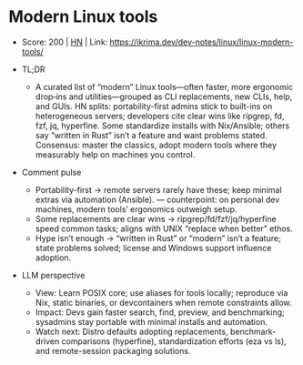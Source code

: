 # Modern Linux tools

- Score: 200 | [HN](https://news.ycombinator.com/item?id=45566548) | Link: https://ikrima.dev/dev-notes/linux/linux-modern-tools/

- TL;DR
  - A curated list of “modern” Linux tools—often faster, more ergonomic drop‑ins and utilities—grouped as CLI replacements, new CLIs, help, and GUIs. HN splits: portability-first admins stick to built-ins on heterogeneous servers; developers cite clear wins like ripgrep, fd, fzf, jq, hyperfine. Some standardize installs with Nix/Ansible; others say “written in Rust” isn’t a feature and want problems stated. Consensus: master the classics, adopt modern tools where they measurably help on machines you control.

- Comment pulse
  - Portability-first → remote servers rarely have these; keep minimal extras via automation (Ansible). — counterpoint: on personal dev machines, modern tools’ ergonomics outweigh setup.
  - Some replacements are clear wins → ripgrep/fd/fzf/jq/hyperfine speed common tasks; aligns with UNIX “replace when better” ethos.
  - Hype isn’t enough → “written in Rust” or “modern” isn’t a feature; state problems solved; license and Windows support influence adoption.

- LLM perspective
  - View: Learn POSIX core; use aliases for tools locally; reproduce via Nix, static binaries, or devcontainers when remote constraints allow.
  - Impact: Devs gain faster search, find, preview, and benchmarking; sysadmins stay portable with minimal installs and automation.
  - Watch next: Distro defaults adopting replacements, benchmark-driven comparisons (hyperfine), standardization efforts (eza vs ls), and remote-session packaging solutions.
